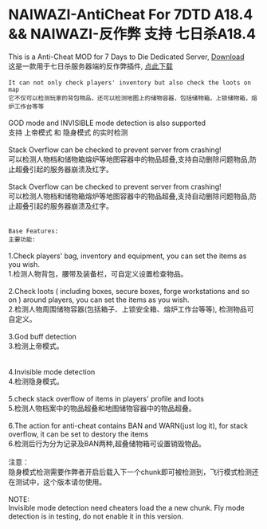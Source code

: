 # NAIWAZI-AntiCheat For 7DTD A18.4 && NAIWAZI-反作弊 支持 七日杀A18.4

This is a Anti-Cheat MOD for 7 Days to Die Dedicated Server, [Download](https://github.com/Naiwazi/NAIWAZI-AntiCheat/releases/download/v1.0.0/Naiwazi_AntiCheat.zip)<br />
这是一款用于七日杀服务器端的反作弊插件, [点此下载](https://github.com/Naiwazi/NAIWAZI-AntiCheat/releases/download/v1.0.0/Naiwazi_AntiCheat.zip)<br />
 <br />
`It can not only check players' inventory but also check the loots on map`<br />
`它不仅可以检测玩家的背包物品，还可以检测地图上的储物容器，包括储物箱，上锁储物箱，熔炉工作台等等`<br />
<br />
GOD mode and INVISIBLE mode detection is also supported<br />
支持 上帝模式 和 隐身模式 的实时检测<br />
<br />
Stack Overflow can be checked to prevent server from crashing!<br />
可以检测人物档和储物箱熔炉等地图容器中的物品超叠,支持自动删除问题物品,防止超叠引起的服务器崩溃及红字。<br />
<br />
Stack Overflow can be checked to prevent server from crashing!<br />
可以检测人物档和储物箱熔炉等地图容器中的物品超叠,支持自动删除问题物品,防止超叠引起的服务器崩溃及红字。<br />
<br />
<br />
`Base Features:`<br />
`主要功能: `<br />
<br />
1.Check players' bag, inventory and equipment, you can set the items as you wish.<br />
1.检测人物背包，腰带及装备栏，可自定义设置检查物品。<br />
<br />
2.Check loots ( including boxes, secure boxes, forge workstations and so on ) around players, you can set the items as you wish.<br />
2.检测人物周围储物容器(包括箱子、上锁安全箱、熔炉工作台等等), 检测物品可自定义。<br />
<br />
3.God buff detection <br />
3.检测上帝模式。 <br />  
  <br />
4.Invisible mode detection  <br />
4.检测隐身模式。  <br />
<br />
5.check stack overflow of items in players' profile and loots  <br />
5.检测人物档案中的物品超叠和地图储物容器中的物品超叠。<br />
<br />
6.The action for anti-cheat contains BAN and WARN(just log it), for stack overflow, it can be set to destory the items <br />
6.检测后行为分为记录及BAN两种,超叠储物箱可设置销毁物品。<br />
<br />
注意：<br />
隐身模式检测需要作弊者开启后载入下一个chunk即可被检测到，飞行模式检测还在测试中，这个版本请勿使用。<br />
<br />
NOTE:<br />
Invisible mode detection need cheaters load the a new chunk. Fly mode detection is in testing, do not enable it in this version.<br />
